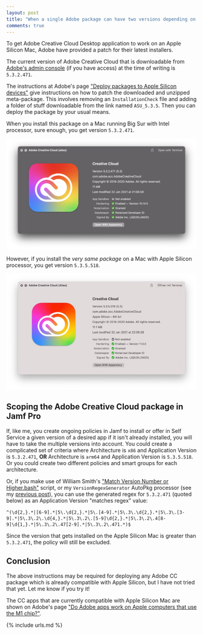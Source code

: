 ```yaml
---
layout: post
title: "When a single Adobe package can have two versions depending on architecture"
comments: true
---
```


To get Adobe Creative Cloud Desktop application to work on an Apple Silicon Mac, Adobe have provided a patch for their latest installers.

The current version of Adobe Creative Cloud that is downloadable from [Adobe's admin console](https://adminconsole.adobe.com) (if you have access) at the time of writing is `5.3.2.471`.

The instructions at Adobe's page ["Deploy packages to Apple Silicon devices"][1] give instructions on how to patch the downloaded and unzipped meta-package. This involves removing an `InstallationCheck` file and adding a folder of stuff downloadable from the link named `ASU_5.3.5`. Then you can deploy the package by your usual means.

When you install this package on a Mac running Big Sur with Intel processor, sure enough, you get version `5.3.2.471`.

![Creative Cloud Desktop App on Intel](/assets/images/adobe-ccda-intel.png)

However, if you install the _very same package_ on a Mac with Apple Silicon processor, you get version `5.3.5.518`.

![Creative Cloud Desktop App on Apple Silicon](/assets/images/adobe-ccda-m1.png)

## Scoping the Adobe Creative Cloud package in Jamf Pro

If, like me, you create ongoing policies in Jamf to install or offer in Self Service a given version of a desired app if it isn't already installed, you will have to take the multiple versions into account. You could create a complicated set of criteria where Architecture is `x86` and Application Version is `5.3.2.471`, **OR** Architecture is `arm64` and Application Version is `5.3.5.518`. Or you could create two different policies and smart groups for each architecture.

Or, if you make use of William Smith's ["Match Version Number or Higher.bash"][2] script, or my `VersionRegexGenerator` AutoPkg processor (see my [previous post][3]), you can use the generated regex for `5.3.2.471` (quoted below) as an Application Version "matches regex" value:

    ^(\d{2,}.*|[6-9].*|5\.\d{2,}.*|5\.[4-9].*|5\.3\.\d{2,}.*|5\.3\.[3-9].*|5\.3\.2\.\d{4,}.*|5\.3\.2\.[5-9]\d{2,}.*|5\.3\.2\.4[8-9]\d{1,}.*|5\.3\.2\.47[2-9].*|5\.3\.2\.471.*)$

Since the version that gets installed on the Apple Silicon Mac is greater than `5.3.2.471`, the policy will still be excluded.

## Conclusion

The above instructions may be required for deploying any Adobe CC package which is already compatible with Apple Silicon, but I have not tried that yet. Let me know if you try it!

The CC apps that are currently compatible with Apple Silicon Mac are shown on Adobe's page ["Do Adobe apps work on Apple computers that use the M1 chip?"][4].

[1]: https://helpx.adobe.com/enterprise/kb/deploy-packages-to-arm-devices.html
[2]: https://gist.github.com/talkingmoose/2cf20236e665fcd7ec41311d50c89c0e
[3]: https://grahamrpugh.com/2020/09/17/better-jamf-policy-version-control-autopkg.html
[4]: https://helpx.adobe.com/download-install/kb/apple-silicon-m1-chip.html

{% include urls.md %}
